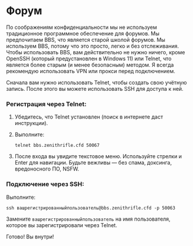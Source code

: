# Форум

По соображениям конфиденциальности мы не используем традиционное программное обеспечение для форумов. Мы предпочитаем BBS, что является старой школой форумов. Мы используем BBS, потому что это просто, легко и без отслеживания. Чтобы использовать BBS, вам действительно не нужно ничего, кроме OpenSSH (который предустановлен в Windows 11) или Telnet, что является более старым (и менее безопасным) методом. Я всегда рекомендую использовать VPN или прокси перед подключением.

Сначала вам нужно использовать Telnet, чтобы создать свою учётную запись. После этого вы можете использовать SSH для доступа к ней.

### Регистрация через Telnet:

1. Убедитесь, что Telnet установлен (поиск в интернете даст инструкции).

2. Выполните:

   ```
   telnet bbs.zenithrifle.cfd 50067
   ```

3. После входа вы увидите текстовое меню. Используйте стрелки и Enter для навигации. Будьте вежливы — без спама, доксинга, вредоносного ПО, NSFW.

### Подключение через SSH:

Выполните:

```
ssh вашрегистрированныйпользователь@bbs.zenithrifle.cfd -p 50063
```

Замените `вашрегистрированныйпользователь` на имя пользователя, которое вы зарегистрировали через Telnet.

Готово! Вы внутри!
